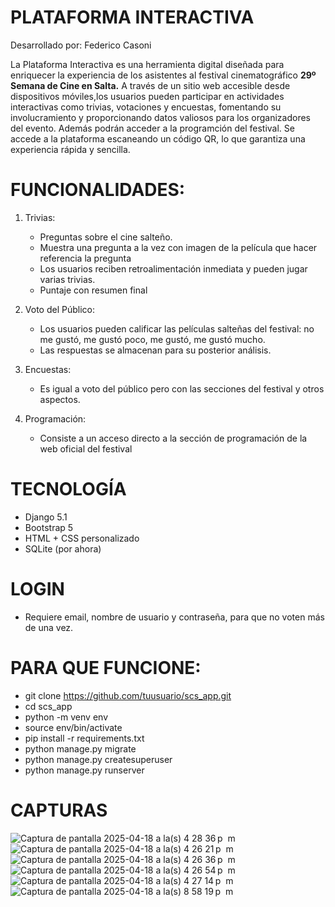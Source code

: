 # PLATAFORMA INTERACTIVA 
Desarrollado por: Federico Casoni


La Plataforma Interactiva es una herramienta digital diseñada para enriquecer la experiencia de los asistentes al festival cinematográfico **29º Semana de Cine en Salta.**
A través de un sitio web accesible desde dispositivos móviles,los usuarios pueden participar en actividades interactivas como trivias, votaciones y encuestas, fomentando su involucramiento y proporcionando datos valiosos 
para los organizadores del evento. Además podrán acceder a la programción del festival.
Se accede a la plataforma escaneando un código QR, lo que garantiza una experiencia rápida y sencilla.


# FUNCIONALIDADES:

1. Trivias:
   - Preguntas sobre el cine salteño.
   - Muestra una pregunta a la vez con imagen de la película que hacer referencia la pregunta
   - Los usuarios reciben retroalimentación inmediata y pueden jugar varias trivias.
   - Puntaje con resumen final

2. Voto del Público:
   - Los usuarios pueden calificar las películas salteñas del festival: no me gustó, me gustó poco, me gustó, me gustó mucho.
   - Las respuestas se almacenan para su posterior análisis.

3. Encuestas:
   - Es igual a voto del público pero con las secciones del festival y otros aspectos.

4. Programación:
   - Consiste a un acceso directo a la sección de programación de la web oficial del festival
   

# TECNOLOGÍA
  - Django 5.1
  - Bootstrap 5
  - HTML + CSS personalizado
  - SQLite (por ahora)


# LOGIN
  - Requiere email, nombre de usuario y contraseña, para que no voten más de una vez.


# PARA QUE FUNCIONE:
  - git clone https://github.com/tuusuario/scs_app.git
  - cd scs_app
  - python -m venv env
  - source env/bin/activate 
  - pip install -r requirements.txt 
  - python manage.py migrate
  - python manage.py createsuperuser
  - python manage.py runserver

# CAPTURAS

![Captura de pantalla 2025-04-18 a la(s) 4 28 36 p  m](https://github.com/user-attachments/assets/94072342-d03d-4362-ace8-7b6907d540f8)
![Captura de pantalla 2025-04-18 a la(s) 4 26 21 p  m](https://github.com/user-attachments/assets/7bea196a-8ea9-4000-bc22-4a7f49ca998c)
![Captura de pantalla 2025-04-18 a la(s) 4 26 36 p  m](https://github.com/user-attachments/assets/28512f9b-dbcf-4933-82a6-288f2f929dc0)
![Captura de pantalla 2025-04-18 a la(s) 4 26 54 p  m](https://github.com/user-attachments/assets/d394798e-04f3-4797-ab05-88c6082cd172)
![Captura de pantalla 2025-04-18 a la(s) 4 27 14 p  m](https://github.com/user-attachments/assets/b0a5eccf-6e37-46e7-8fea-a5a6cffd904c)
![Captura de pantalla 2025-04-18 a la(s) 8 58 19 p  m](https://github.com/user-attachments/assets/ee0bd93c-8608-4888-a0d6-a7ff9d5b0e9f)
